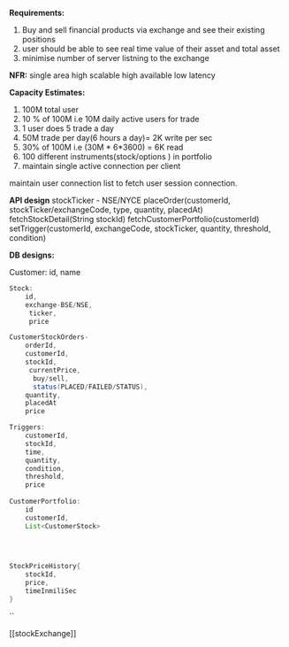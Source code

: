 **Requirements:**
1. Buy and sell financial products via exchange and see their existing positions
2. user should be able to see real time value of their asset and total asset
3. minimise number of server listning to the exchange

**NFR:**
	single area 
	high scalable
	high available
	low latency
	

**Capacity Estimates:**
1. 100M total user
2. 10 %  of 100M i.e 10M daily active users for trade
3. 1 user does 5 trade a day
4. 50M trade per day(6 hours a day)= 2K write per sec 
5. 30% of 100M i.e (30M * 6*3600) = 6K read
6. 100 different instruments(stock/options ) in portfolio
7. maintain single active connection per client

maintain user connection list to fetch user session connection.

**API design**
stockTicker - NSE/NYCE
	placeOrder(customerId, stockTicker/exchangeCode, type, quantity, placedAt)
	fetchStockDetail(String stockId)
	fetchCustomerPortfolio(customerId)
	setTrigger(customerId, exchangeCode, stockTicker, quantity, threshold, condition)


**DB designs:**

Customer: id, name

``` java
Stock: 
	id, 
	exchange-BSE/NSE,
	 ticker,
	 price
```


``` java
CustomerStockOrders-
	orderId, 
	customerId, 
	stockId,
	 currentPrice,
	  buy/sell, 
	  status(PLACED/FAILED/STATUS),
	quantity, 
	placedAt
	price

Triggers:
	customerId,
	stockId,
	time,
	quantity,
	condition,
	threshold,
	price
	
CustomerPortfolio:
	id
	customerId,
	List<CustomerStock>
	 
	


StockPriceHistory{
	stockId,
	price,
	timeInmiliSec
}
```
``


[[stockExchange]]
